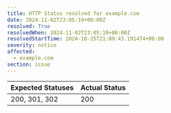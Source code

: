 ```yaml
---
title: HTTP Status resolved for example.com
date: 2024-11-02T23:05:19+00:00Z
resolved: True
resolvedWhen: 2024-11-02T23:05:19+00:00Z
resolvedStartTime: 2024-10-25T21:09:43.191474+00:00
severity: notice
affected:
  - example.com
section: issue
---
```


| Expected Statuses | Actual Status  |
|-------------------|----------------|
| 200, 301, 302 | 200 |
